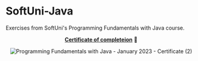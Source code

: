 # SoftUni-Java
Exercises from SoftUni's Programming Fundamentals with Java course. 

<div align="center">

[**Certificate of completeion**](https://softuni.bg/certificates/details/169307/9f6e2204) :page_with_curl:
  

![Programming Fundamentals with Java - January 2023 - Certificate (2)](https://user-images.githubusercontent.com/109079260/231456549-39193421-d215-43e1-857c-2e7b8322bf9c.jpeg)

</div>

